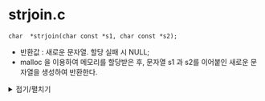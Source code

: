 # strjoin.c
```
char  *strjoin(char const *s1, char const *s2);
```
- 반환값 : 새로운 문자열. 할당 실패 시 NULL;
- malloc 을 이용하여 메모리를 할당받은 후, 문자열 s1 과 s2를 이어붙인 새로운 문자열을 생성하여 반환한다.

<details markdown="1">
<summary>접기/펼치기</summary>
<!--summary 아래 빈칸 공백 두고 내용을 적는공간-->
</details>
